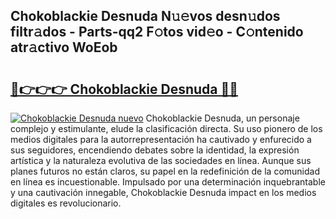 ## Chokoblackie Desnuda N𝚞𝚎vos desn𝚞dos filtr𝚊dos - Parts-qq2 F𝚘tos vid𝚎o - C𝚘ntenido atr𝚊ctivo WoEob

# <h2><a href="http://mb6y9wv.tromn.icu/?c=Chokoblackie+Desnuda">🔗👉👉👉 Chokoblackie Desnuda 🔗🔗</a></h2>

[![Chokoblackie Desnuda nuevo](https://i.imgur.com/pEAQMta.gif)](http://mb6y9wv.tromn.icu/?c=Chokoblackie+Desnuda)
Chokoblackie Desnuda, un personaje complejo y estimulante, elude la clasificación directa. Su uso pionero de los medios digitales para la autorrepresentación ha cautivado y enfurecido a sus seguidores, encendiendo debates sobre la identidad, la expresión artística y la naturaleza evolutiva de las sociedades en línea. Aunque sus planes futuros no están claros, su papel en la redefinición de la comunidad en línea es incuestionable. Impulsado por una determinación inquebrantable y una cautivación innegable, Chokoblackie Desnuda impact en los medios digitales es revolucionario.
